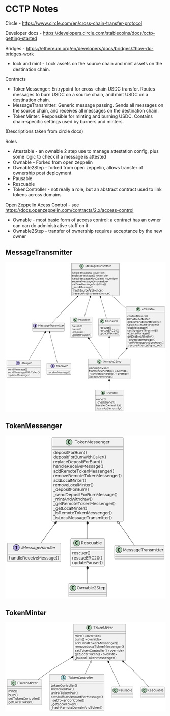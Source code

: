# CCTP Notes

Circle - https://www.circle.com/en/cross-chain-transfer-protocol

Developer docs - https://developers.circle.com/stablecoins/docs/cctp-getting-started

Bridges - https://ethereum.org/en/developers/docs/bridges/#how-do-bridges-work

* lock and mint -  Lock assets on the source chain and mint assets on the destination chain.

Contracts

* TokenMessenger: Entrypoint for cross-chain USDC transfer. Routes messages to burn USDC on a source chain, and mint USDC on a destination chain.
* MessageTransmitter: Generic message passing. Sends all messages on the source chain, and receives all messages on the destination chain.
* TokenMinter: Responsible for minting and burning USDC. Contains chain-specific settings used by burners and minters.

(Descriptions taken from circle docs)


Roles

* Attestable - an ownable 2 step use to manage attestation config, plus some logic to check if a message is attested
* Ownable - Forked from open zeppelin
* Ownable2Step - forked from open zeppelin, allows transfer of ownership post deployment
* Pausable
* Rescuable
* TokenController - not really a role, but an abstract contract used to link tokens across domains

Open Zeppelin Acess Control - see https://docs.openzeppelin.com/contracts/2.x/access-control

* Ownable - most basic form of access control: a contract has an owner can can do administrative stuff on it
* Ownable2Step - transfer of ownership requires acceptance by the new owner

## MessageTransmitter

![MessageTransmitter](./MessageTransmitter.png)

## TokenMessenger

![TokenMessenger](./tokenMessenger.png)

## TokenMinter

![TokenMinter](./tokenMinter.png)


